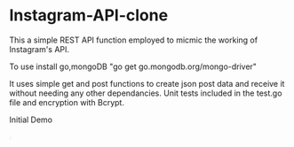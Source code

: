 # Instagram-API-clone
This a simple REST API function employed to micmic the working of Instagram's API.

To use install go,mongoDB "go get go.mongodb.org/mongo-driver"

It uses simple get and post functions to create json post data and receive it without needing any other dependancies.
Unit tests included in the test.go file and encryption with Bcrypt.

Initial Demo

<img src="https://raw.githubusercontent.com/RYANalpha-Omni/Instagram-API-clone/main/image/Demo.png" raw=true width=5px height=5px/>
